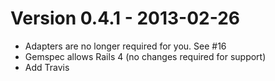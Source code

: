 # Version 0.4.1 - 2013-02-26

* Adapters are no longer required for you. See #16
* Gemspec allows Rails 4 (no changes required for support)
* Add Travis
